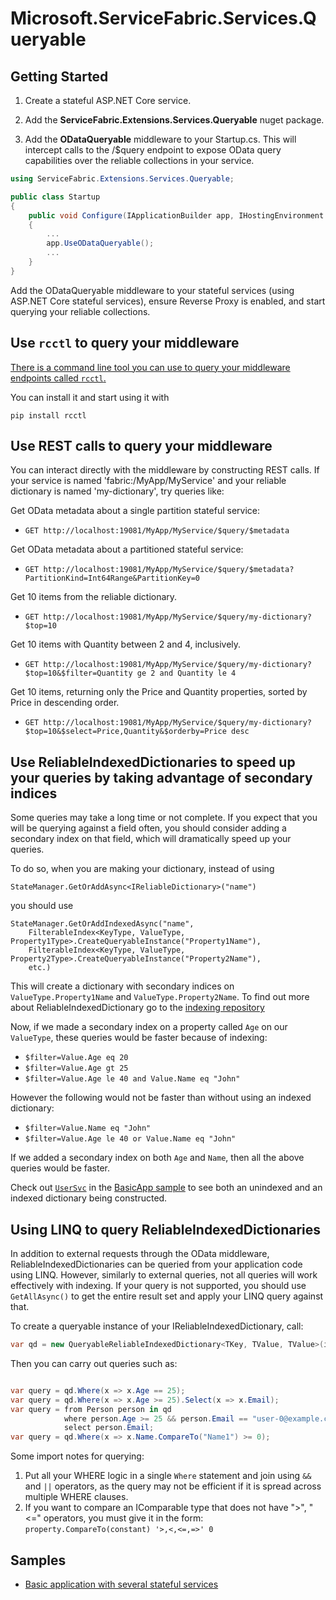 # Microsoft.ServiceFabric.Services.Queryable

## Getting Started

1. Create a stateful ASP.NET Core service.

2. Add the **ServiceFabric.Extensions.Services.Queryable** nuget package.

3. Add the **ODataQueryable** middleware to your Startup.cs.  This will intercept calls to the /$query endpoint to expose OData query capabilities over the reliable collections in your service.

```csharp
using ServiceFabric.Extensions.Services.Queryable;

public class Startup
{
	public void Configure(IApplicationBuilder app, IHostingEnvironment env, ILoggerFactory loggerFactory)
	{
		...
		app.UseODataQueryable();
		...
	}
}
```
Add the ODataQueryable middleware to your stateful services (using ASP.NET Core stateful services), ensure Reverse Proxy is enabled, and start querying your reliable collections.  

## Use `rcctl` to query your middleware
[There is a command line tool you can use to query your middleware endpoints called `rcctl`.](https://github.com/shalabhms/reliable-collections-cli)

You can install it and start using it with

```shell
pip install rcctl
```

## Use REST calls to query your middleware

You can interact directly with the middleware by constructing REST calls. If your service is named 'fabric:/MyApp/MyService' and your reliable dictionary is named 'my-dictionary', try queries like:

Get OData metadata about a single partition stateful service:
- ```GET http://localhost:19081/MyApp/MyService/$query/$metadata```

Get OData metadata about a partitioned stateful service:
- ```GET http://localhost:19081/MyApp/MyService/$query/$metadata?PartitionKind=Int64Range&PartitionKey=0```

Get 10 items from the reliable dictionary.
- ```GET http://localhost:19081/MyApp/MyService/$query/my-dictionary?$top=10```

Get 10 items with Quantity between 2 and 4, inclusively.
- ```GET http://localhost:19081/MyApp/MyService/$query/my-dictionary?$top=10&$filter=Quantity ge 2 and Quantity le 4```

Get 10 items, returning only the Price and Quantity properties, sorted by Price in descending order.
- ```GET http://localhost:19081/MyApp/MyService/$query/my-dictionary?$top=10&$select=Price,Quantity&$orderby=Price desc```

## Use ReliableIndexedDictionaries to speed up your queries by taking advantage of secondary indices
Some queries may take a long time or not complete. If you expect that you will be querying against a field often, you should consider adding a secondary index on that field, which will dramatically speed up your queries.

To do so, when you are making your dictionary, instead of using 

```StateManager.GetOrAddAsync<IReliableDictionary>("name")```

you should use 

```
StateManager.GetOrAddIndexedAsync("name",
	FilterableIndex<KeyType, ValueType, Property1Type>.CreateQueryableInstance("Property1Name"),
	FilterableIndex<KeyType, ValueType, Property2Type>.CreateQueryableInstance("Property2Name"),
	etc.)
```

This will create a dictionary with secondary indices on `ValueType.Property1Name` and `ValueType.Property2Name`. To find out more about ReliableIndexedDictionary go to the [indexing repository](https://github.com/jessebenson/service-fabric-indexing)

Now, if we made a secondary index on a property called `Age` on our `ValueType`, these queries would be faster because of indexing:
- ```$filter=Value.Age eq 20```
- ```$filter=Value.Age gt 25```
- ```$filter=Value.Age le 40 and Value.Name eq "John"```

However the following would not be faster than without using an indexed dictionary:
- ```$filter=Value.Name eq "John"```
- ```$filter=Value.Age le 40 or Value.Name eq "John"```

If we added a secondary index on both `Age` and `Name`, then all the above queries would be faster.

Check out [`UserSvc`](samples/Basic/Basic.UserSvc/UserSvc.cs) in the  [BasicApp sample](samples/Basic) to see both an unindexed and an indexed dictionary being constructed.

## Using LINQ to query ReliableIndexedDictionaries
In addition to external requests through the OData middleware, ReliableIndexedDictionaries can be queried from your application code using LINQ. However, similarly to external queries, not all queries will work effectively with indexing. If your query is not supported, you should use `GetAllAsync()` to get the entire result set and apply your LINQ query against that.

To create a queryable instance of your IReliableIndexedDictionary, call:
```csharp
var qd = new QueryableReliableIndexedDictionary<TKey, TValue, TValue>(indexedDictionary, stateManager);
```
Then you can carry out queries such as:
```csharp

var query = qd.Where(x => x.Age == 25);
var query = qd.Where(x => x.Age >= 25).Select(x => x.Email);
var query = from Person person in qd
            where person.Age >= 25 && person.Email == "user-0@example.com"
            select person.Email;
var query = qd.Where(x => x.Name.CompareTo("Name1") >= 0);
```
Some import notes for querying:
1. Put all your WHERE logic in a single `Where` statement and join using `&&` and `||` operators, as the query may not be efficient if it is spread across multiple WHERE clauses.
2. If you want to compare an IComparable type that does not have ">", "<=" operators, you must give it in the form: `property.CompareTo(constant) '>,<,<=,=>' 0` 

## Samples

- [Basic application with several stateful services](samples/Basic)
